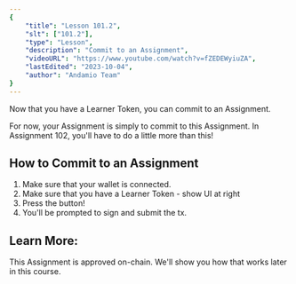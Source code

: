 ```yaml
---
{
    "title": "Lesson 101.2",
    "slt": ["101.2"],
    "type": "Lesson",
    "description": "Commit to an Assignment",
    "videoURL": "https://www.youtube.com/watch?v=fZEDEWyiuZA",
    "lastEdited": "2023-10-04",
    "author": "Andamio Team"
}
---
```


Now that you have a Learner Token, you can commit to an Assignment.

For now, your Assignment is simply to commit to this Assignment. In Assignment 102, you'll have to do a little more than this!

## How to Commit to an Assignment
1. Make sure that your wallet is connected.
2. Make sure that you have a Learner Token - show UI at right
3. Press the button!
4. You'll be prompted to sign and submit the tx.

## Learn More:
This Assignment is approved on-chain. We'll show you how that works later in this course.
